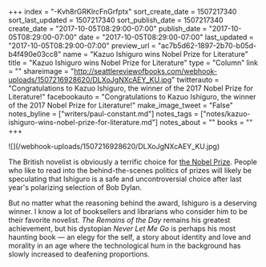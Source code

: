 +++
index = "-Kvh8rGRKlrcFnGrfptx"
sort_create_date = 1507217340
sort_last_updated = 1507217340
sort_publish_date = 1507217340
create_date = "2017-10-05T08:29:00-07:00"
publish_date = "2017-10-05T08:29:00-07:00"
date = "2017-10-05T08:29:00-07:00"
last_updated = "2017-10-05T08:29:00-07:00"
preview_url = "ac7b5d62-1897-2b70-b05d-b4f490e03cc8"
name = "Kazuo Ishiguro wins Nobel Prize for Literature"
title = "Kazuo Ishiguro wins Nobel Prize for Literature"
type = "Column"
link = ""
shareimage = "http://seattlereviewofbooks.com/webhook-uploads/1507216928620/DLXoJgNXcAEY_KU.jpg"
twitterauto = "Congratulations to Kazuo Ishiguro, the winner of the 2017 Nobel Prize for Literature!"
facebookauto = "Congratulations to Kazuo Ishiguro, the winner of the 2017 Nobel Prize for Literature!"
make_image_tweet = "False"
notes_byline = ["writers/paul-constant.md"]
notes_tags = ["notes/kazuo-ishiguro-wins-nobel-prize-for-literature.md"]
notes_about = ""
books = ""
+++
<p class="image">![](/webhook-uploads/1507216928620/DLXoJgNXcAEY_KU.jpg)</p>

The British novelist is obviously a terrific choice for [the Nobel Prize](https://twitter.com/NobelPrize/status/915894552380215296?ref_src=twsrc%5Etfw&ref_url=https%3A%2F%2Fwww.nytimes.com%2F2017%2F10%2F05%2Fbooks%2Fnobel-prize-literature.html). People who like to read into the behind-the-scenes politics of prizes will likely be speculating that Ishiguro is a safe and uncontroversial choice after last year's polarizing selection of Bob Dylan.

But no matter what the reasoning behind the award, Ishiguro is a deserving winner. I know a lot of booksellers and librarians who consider him to be their favorite novelist. *The Remains of the Day* remains his greatest achievement, but his dystopian *Never Let Me Go* is perhaps his most haunting book — an elegy for the self, a story about identity and love and morality in an age where the technological hum in the background has slowly increased to deafening proportions.